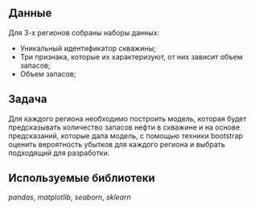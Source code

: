 ## Данные
Для 3-х регионов собраны наборы данных:
- Уникальный идентификатор скважины;
- Три признака, которые их характеризуют, от них зависит объем запасов;
- Объем запасов;
## Задача
Для каждого региона необходимо построить модель, которая будет предсказывать количество запасов нефти в скважине и на основе предсказаний, которые дала модель, с помощью техники bootstrap оценить вероятность убытков для каждого региона и выбрать подходящий для разработки.
## Используемые библиотеки
*pandas*, *matplotlib*, *seaborn*, *sklearn*
